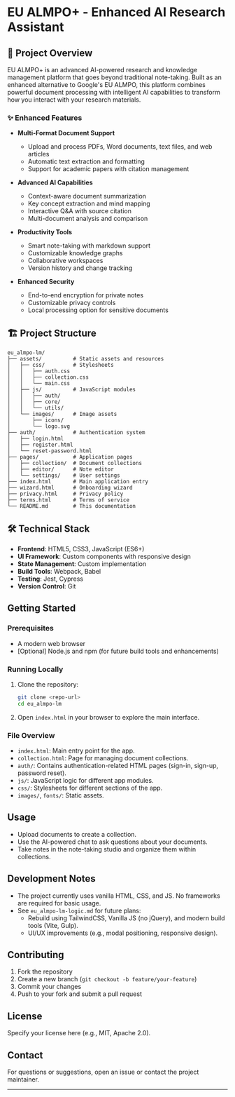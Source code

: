 # EU ALMPO+ - Enhanced AI Research Assistant

## 🚀 Project Overview

EU ALMPO+ is an advanced AI-powered research and knowledge management platform that goes beyond traditional note-taking. Built as an enhanced alternative to Google's EU ALMPO, this platform combines powerful document processing with intelligent AI capabilities to transform how you interact with your research materials.

### ✨ Enhanced Features

- **Multi-Format Document Support**

  - Upload and process PDFs, Word documents, text files, and web articles
  - Automatic text extraction and formatting
  - Support for academic papers with citation management

- **Advanced AI Capabilities**

  - Context-aware document summarization
  - Key concept extraction and mind mapping
  - Interactive Q&A with source citation
  - Multi-document analysis and comparison

- **Productivity Tools**

  - Smart note-taking with markdown support
  - Customizable knowledge graphs
  - Collaborative workspaces
  - Version history and change tracking

- **Enhanced Security**
  - End-to-end encryption for private notes
  - Customizable privacy controls
  - Local processing option for sensitive documents

## 🏗️ Project Structure

```
eu_almpo-lm/
├── assets/          # Static assets and resources
│   ├── css/         # Stylesheets
│   │   ├── auth.css
│   │   ├── collection.css
│   │   └── main.css
│   ├── js/          # JavaScript modules
│   │   ├── auth/
│   │   ├── core/
│   │   └── utils/
│   └── images/      # Image assets
│       ├── icons/
│       └── logo.svg
├── auth/            # Authentication system
│   ├── login.html
│   ├── register.html
│   └── reset-password.html
├── pages/           # Application pages
│   ├── collection/  # Document collections
│   ├── editor/      # Note editor
│   └── settings/    # User settings
├── index.html       # Main application entry
├── wizard.html      # Onboarding wizard
├── privacy.html     # Privacy policy
├── terms.html       # Terms of service
└── README.md        # This documentation
```

## 🛠️ Technical Stack

- **Frontend**: HTML5, CSS3, JavaScript (ES6+)
- **UI Framework**: Custom components with responsive design
- **State Management**: Custom implementation
- **Build Tools**: Webpack, Babel
- **Testing**: Jest, Cypress
- **Version Control**: Git

## Getting Started

### Prerequisites

- A modern web browser
- [Optional] Node.js and npm (for future build tools and enhancements)

### Running Locally

1. Clone the repository:
   ```bash
   git clone <repo-url>
   cd eu_almpo-lm
   ```
2. Open `index.html` in your browser to explore the main interface.

### File Overview

- `index.html`: Main entry point for the app.
- `collection.html`: Page for managing document collections.
- `auth/`: Contains authentication-related HTML pages (sign-in, sign-up, password reset).
- `js/`: JavaScript logic for different app modules.
- `css/`: Stylesheets for different sections of the app.
- `images/`, `fonts/`: Static assets.

## Usage

- Upload documents to create a collection.
- Use the AI-powered chat to ask questions about your documents.
- Take notes in the note-taking studio and organize them within collections.

## Development Notes

- The project currently uses vanilla HTML, CSS, and JS. No frameworks are required for basic usage.
- See `eu_almpo-lm-logic.md` for future plans:
  - Rebuild using TailwindCSS, Vanilla JS (no jQuery), and modern build tools (Vite, Gulp).
  - UI/UX improvements (e.g., modal positioning, responsive design).

## Contributing

1. Fork the repository
2. Create a new branch (`git checkout -b feature/your-feature`)
3. Commit your changes
4. Push to your fork and submit a pull request

## License

Specify your license here (e.g., MIT, Apache 2.0).

## Contact

For questions or suggestions, open an issue or contact the project maintainer.

---
